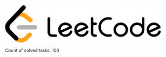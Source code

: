![Logo](https://github.com/AzizMGV/Python-training-tasks/blob/main/Images/LeetCodeLogo.png)

Count of solved tasks: 100
